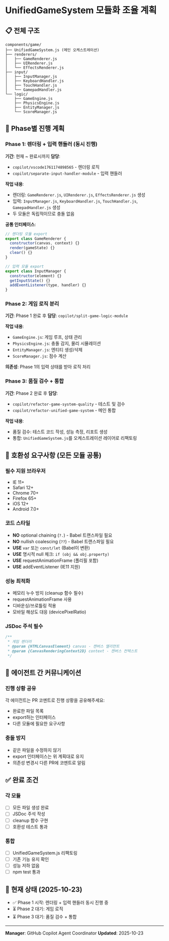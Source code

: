 # UnifiedGameSystem 모듈화 조율 계획

## 📋 전체 구조

```
components/game/
├── UnifiedGameSystem.js (메인 오케스트레이션)
├── renderers/
│   ├── GameRenderer.js
│   ├── UIRenderer.js
│   └── EffectsRenderer.js
├── input/
│   ├── InputManager.js
│   ├── KeyboardHandler.js
│   ├── TouchHandler.js
│   └── GamepadHandler.js
└── logic/
    ├── GameEngine.js
    ├── PhysicsEngine.js
    ├── EntityManager.js
    └── ScoreManager.js
```

## 🚀 Phase별 진행 계획

### Phase 1: 렌더링 + 입력 핸들러 (동시 진행)

**기간**: 현재 ~ 완료시까지
**담당**:

- `copilot/vscode1761174898565` - 렌더링 로직
- `copilot/separate-input-handler-module` - 입력 핸들러

**작업 내용**:

- 렌더링: `GameRenderer.js`, `UIRenderer.js`, `EffectsRenderer.js` 생성
- 입력: `InputManager.js`, `KeyboardHandler.js`, `TouchHandler.js`, `GamepadHandler.js` 생성
- 두 모듈은 독립적이므로 충돌 없음

**공통 인터페이스**:

```javascript
// 렌더링 모듈 export
export class GameRenderer {
  constructor(canvas, context) {}
  render(gameState) {}
  clear() {}
}

// 입력 모듈 export
export class InputManager {
  constructor(element) {}
  getInputState() {}
  addEventListener(type, handler) {}
}
```

### Phase 2: 게임 로직 분리

**기간**: Phase 1 완료 후
**담당**: `copilot/split-game-logic-module`

**작업 내용**:

- `GameEngine.js`: 게임 루프, 상태 관리
- `PhysicsEngine.js`: 충돌 감지, 물리 시뮬레이션
- `EntityManager.js`: 엔티티 생성/삭제
- `ScoreManager.js`: 점수 계산

**의존성**: Phase 1의 입력 상태를 받아 로직 처리

### Phase 3: 품질 검수 + 통합

**기간**: Phase 2 완료 후
**담당**:

- `copilot/refactor-game-system-quality` - 테스트 및 검수
- `copilot/refactor-unified-game-system` - 메인 통합

**작업 내용**:

- 품질 검수: 테스트 코드 작성, 성능 측정, 리포트 생성
- 통합: `UnifiedGameSystem.js`를 오케스트레이션 레이어로 리팩토링

## 🔧 호환성 요구사항 (모든 모듈 공통)

### 필수 지원 브라우저

- IE 11+
- Safari 12+
- Chrome 70+
- Firefox 65+
- iOS 12+
- Android 7.0+

### 코드 스타일

- **NO** optional chaining (`?.`) - Babel 트랜스파일 필요
- **NO** nullish coalescing (`??`) - Babel 트랜스파일 필요
- **USE** `var` 또는 `const/let` (Babel이 변환)
- **USE** 명시적 null 체크: `if (obj && obj.property)`
- **USE** requestAnimationFrame (폴리필 포함)
- **USE** addEventListener (IE11 지원)

### 성능 최적화

- 메모리 누수 방지 (cleanup 함수 필수)
- requestAnimationFrame 사용
- 디바운싱/쓰로틀링 적용
- 모바일 해상도 대응 (devicePixelRatio)

### JSDoc 주석 필수

```javascript
/**
 * 게임 렌더러
 * @param {HTMLCanvasElement} canvas - 캔버스 엘리먼트
 * @param {CanvasRenderingContext2D} context - 캔버스 컨텍스트
 */
```

## 📡 에이전트 간 커뮤니케이션

### 진행 상황 공유

각 에이전트는 PR 코멘트로 진행 상황을 공유해주세요:

- 완료한 파일 목록
- export하는 인터페이스
- 다른 모듈에 필요한 요구사항

### 충돌 방지

- 같은 파일을 수정하지 않기
- export 인터페이스는 위 계획대로 유지
- 의존성 변경시 다른 PR에 코멘트로 알림

## ✅ 완료 조건

### 각 모듈

- [ ] 모든 파일 생성 완료
- [ ] JSDoc 주석 작성
- [ ] cleanup 함수 구현
- [ ] 호환성 테스트 통과

### 통합

- [ ] UnifiedGameSystem.js 리팩토링
- [ ] 기존 기능 유지 확인
- [ ] 성능 저하 없음
- [ ] npm test 통과

## 🎯 현재 상태 (2025-10-23)

- ✅ Phase 1 시작: 렌더링 + 입력 핸들러 동시 진행 중
- ⏳ Phase 2 대기: 게임 로직
- ⏳ Phase 3 대기: 품질 검수 + 통합

---

**Manager**: GitHub Copilot Agent Coordinator
**Updated**: 2025-10-23

